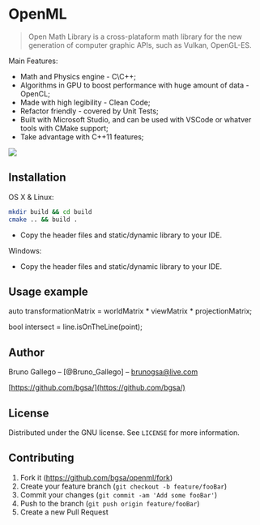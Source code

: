 # OpenML
> Open Math Library is a cross-plataform math library for the new generation of computer graphic APIs, such as Vulkan, OpenGL-ES.




Main Features:

* Math and Physics engine - C\C++;
* Algorithms in GPU to boost performance with huge amount of data - OpenCL;
* Made with high legibility - Clean Code;
* Refactor friendly - covered by Unit Tests;
* Built with Microsoft Studio, and can be used with VSCode or whatver tools with CMake support;
* Take advantage with C++11 features;

![](header.png)



## Installation

OS X & Linux:

```sh
mkdir build && cd build
cmake .. && build .
```

* Copy the header files and static/dynamic library to your IDE.

Windows:

* Copy the header files and static/dynamic library to your IDE.



## Usage example

auto transformationMatrix = worldMatrix * viewMatrix * projectionMatrix;

bool intersect = line.isOnTheLine(point);




## Author

Bruno Gallego – [@Bruno_Gallego] – brunogsa@live.com

[https://github.com/bgsa/](https://github.com/bgsa/)


## License

Distributed under the GNU license. See ``LICENSE`` for more information.





## Contributing

1. Fork it (<https://github.com/bgsa/openml/fork>)
2. Create your feature branch (`git checkout -b feature/fooBar`)
3. Commit your changes (`git commit -am 'Add some fooBar'`)
4. Push to the branch (`git push origin feature/fooBar`)
5. Create a new Pull Request

<!-- Markdown link & img dfn's -->
[npm-image]: https://img.shields.io/npm/v/datadog-metrics.svg?style=flat-square
[npm-url]: https://npmjs.org/package/datadog-metrics
[npm-downloads]: https://img.shields.io/npm/dm/datadog-metrics.svg?style=flat-square
[travis-image]: https://img.shields.io/travis/dbader/node-datadog-metrics/master.svg?style=flat-square
[travis-url]: https://travis-ci.org/dbader/node-datadog-metrics
[wiki]: https://github.com/yourname/yourproject/wiki
